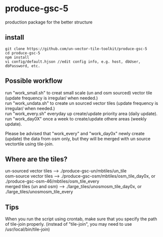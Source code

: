 # produce-gsc-5
production package for the better structure


## install
```console
git clone https://github.com/un-vector-tile-toolkit/produce-gsc-5
cd produce-gsc-5
npm install
vi config/default.hjson //edit config info, e.g. host, dbUser, dbPassword, etc.
```

## Possible workflow
run "work_small.sh" to creat small scale (un and osm sourced) vector tile (update frequency is irregular/ when needed.)  
run "work_undata.sh" to create un sourced vector tiles (update frequency is irregular/ when needed.)  
run "work_every.sh" everyday up create/update priority area (daily update).  
run "work_day0X" once a week to create/update othere areas (weekly update).     

Please be advised that "work_every" and "work_day0x" newly create (update) the data from osm only, but they will be merged with un source vectortile using tile-join.  

## Where are the tiles?
un-sourced vector tiles --> ./produce-gsc-un/mbtiles/un_tile  
osm-source vector tiles --> ./produce-gsc-osm/mbtiles/osm_tile_day0x, or ./produce-gsc-osm-46/mbtiles/osm_tile_every  
merged tiles (un and osm) --> ./large_tiles/unosmosm_tile_day0x, or ./large_tiles/unosmosm_tile_every  

## Tips
When you run the script using crontab, make sure that you specify the path of tile-join properly. (instead of "tile-join", you may need to use /usr/local/bin/tile-join) 
 